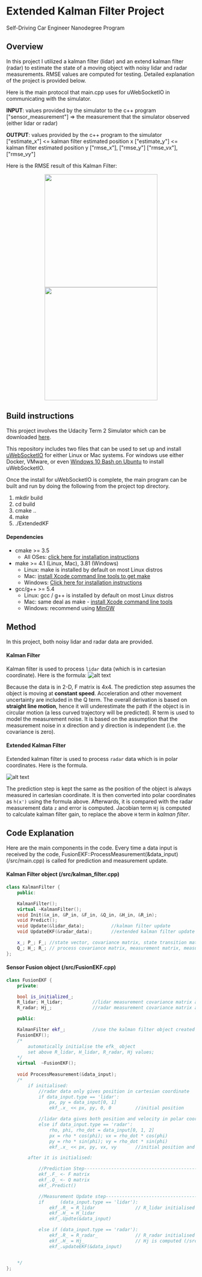 # Extended Kalman Filter Project
Self-Driving Car Engineer Nanodegree Program

[//]: # "Image References"

[image1]: ./images/kalman_filter.png
[image2]: ./images/extended_kalman_filter.png

## Overview

In this project I utilized a kalman filter (lidar) and an extend kalman filter (radar) to estimate the state of a moving object with noisy lidar and radar measurements. RMSE values are computed for testing. Detailed explanation of the project is provided below.

Here is the main protocol that main.cpp uses for uWebSocketIO in communicating with the simulator.

**INPUT**: values provided by the simulator to the c++ program
["sensor_measurement"] => the measurement that the simulator observed (either lidar or radar)

**OUTPUT**: values provided by the c++ program to the simulator
["estimate_x"] <= kalman filter estimated position x
["estimate_y"] <= kalman filter estimated position y
["rmse_x"], ["rmse_y"]
["rmse_vx"], ["rmse_vy"]

Here is the RMSE result of this Kalman Filter:
<center class='half'>
    <img src="./images/picture1.png" width="300"/>
    <img src="./images/picture2.png" width="300"/>
</center>


## Build instructions

This project involves the Udacity Term 2 Simulator which can be downloaded [here](https://github.com/udacity/self-driving-car-sim/releases).

This repository includes two files that can be used to set up and install [uWebSocketIO](https://github.com/uWebSockets/uWebSockets) for either Linux or Mac systems. For windows use either Docker, VMware, or even [Windows 10 Bash on Ubuntu](https://www.howtogeek.com/249966/how-to-install-and-use-the-linux-bash-shell-on-windows-10/) to install uWebSocketIO.

Once the install for uWebSocketIO is complete, the main program can be built and run by doing the following from the project top directory.
1. mkdir build
2. cd build
3. cmake ..
4. make
5. ./ExtendedKF

#### Dependencies

* cmake >= 3.5
  * All OSes: [click here for installation instructions](https://cmake.org/install/)
* make >= 4.1 (Linux, Mac), 3.81 (Windows)
  * Linux: make is installed by default on most Linux distros
  * Mac: [install Xcode command line tools to get make](https://developer.apple.com/xcode/features/)
  * Windows: [Click here for installation instructions](http://gnuwin32.sourceforge.net/packages/make.htm)
* gcc/g++ >= 5.4
  * Linux: gcc / g++ is installed by default on most Linux distros
  * Mac: same deal as make - [install Xcode command line tools](https://developer.apple.com/xcode/features/)
  * Windows: recommend using [MinGW](http://www.mingw.org/)

## Method

In this project, both noisy lidar and radar data are provided. 

#### Kalman Filter

Kalman filter is used to process `lidar` data (which is in cartesian coordinate). Here is the formula:
![alt text][image1]

Because the data is in 2-D, F matrix is 4x4. The prediction step assumes the object is moving at **constant speed**. Acceleration and other movement uncertainty are included in the Q term. The overall derivation is based on **straight line motion**, hence it will underestimate the path if the object is in circular motion (a less curved trajectory will be predicted). R term is used to model the measurement noise. It is based on the assumption that the measurement noise in x direction and y direction is independent (i.e. the covariance is zero).

#### Extended Kalman Filter

Extended kalman filter is used to process `radar` data which is in polar coordinates. Here is the formula.

![alt text][image2]

The prediction step is kept the same as the position of the object is always measured in cartesian coordinate. It is then converted into polar coordinates as `h(x')` using the formula above. Afterwards, it is compared with the radar measurement data `z` and error is computed. Jacobian term `Hj` is computed to calculate kalman filter gain, to replace  the above `H` term in *kalman filter*.

## Code Explanation
Here are the main components in the code. Every time a data input is received by the code, FusionEKF::ProcessMeasurement(&data_input) (/src/main.cpp) is called for prediction and measurement update.

#### Kalman Filter object (/src/kalman_filter.cpp)
```cpp
class KalmanFilter {
    public:

    KalmanFilter();
    virtual ~KalmanFilter();
    void Init(&x_in, &P_in, &F_in, &Q_in, &H_in, &R_in);            
    void Predict();
    void Update(&lidar_data);          //kalman filter update
    void UpdateEKF(&radar_data);       //extended kalman filter update

    x_; P_; F_; //state vector, covariance matrix, state transition matrix
    Q_; H_; R_; // process covariance matrix, measurement matrix, measurement covariance matrix
};
```


#### Sensor Fusion object (/src/FusionEKF.cpp)
```cpp
class FusionEKF {
    private:

    bool is_initialized_;
    R_lidar; H_lidar;           //lidar measurement covariance matrix and transition matrix
    R_radar; Hj_;               //radar measurement covariance matrix and transition matrix

    public:

    KalmanFilter ekf_;          //use the kalman filter object created above
    FusionEKF();
    /*
        automatically initialise the efk_ object
        set above R_lidar, H_lidar, R_radar, Hj values;
    */
    virtual  ~FusionEKF();
    
    void ProcessMeasurement(&data_input);
    /*
        if initialised:
            //radar data only gives position in cartesian coordinate
            if data_input.type == 'lidar':
                px, py = data_input[0, 1]
                ekf_.x_ << px, py, 0, 0         //initial position

            //lidar data gives both position and velocity in polar coordinate
            else if data_input.type == 'radar':
                rho, phi, rho_dot = data_input[0, 1, 2]
                px = rho * cos(phi); vx = rho_dot * cos(phi)
                py = rho * sin(phi); vy = rho_dot * sin(phi)
                ekf_.x_ << px, py, vx, vy       //initial position and vel

        after it is initialised:

            //Prediction Step------------------------------------------------
            ekf_.F_ <- F matrix
            ekf_.Q_ <- Q matrix
            ekf_.Predict()

            //Measurement Update step----------------------------------------
            if      (data_input.type == 'lidar'):
                ekf_.R_ = R_lidar               // R_lidar initialised above
                ekf_.H_ = H_lidar
                ekf_.Updte(&data_input)

            else if (data_input.type == 'radar'):  
                ekf_.R_ = R_radar_              // R_radar initialised above
                ekf_.H_ = Hj_                   // Hj is computed (/src/tools.cpp)
                ekf_.updateEKF(&data_input)


    */
};
```



